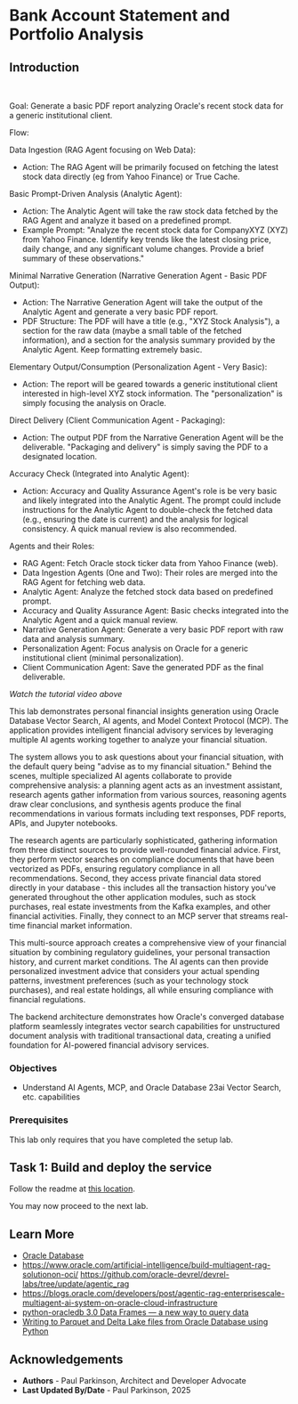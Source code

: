 # Bank Account Statement and Portfolio Analysis

## Introduction



<br />


Goal: Generate a basic PDF report analyzing Oracle's recent stock data for a generic institutional client.


Flow:

Data Ingestion (RAG Agent focusing on Web Data):
- Action: The RAG Agent will be primarily focused on fetching the latest stock data directly (eg from Yahoo Finance) or True Cache. 

Basic Prompt-Driven Analysis (Analytic Agent):
- Action: The Analytic Agent will take the raw stock data fetched by the RAG Agent and analyze it based on a predefined prompt.
- Example Prompt: "Analyze the recent stock data for CompanyXYZ (XYZ) from Yahoo Finance. Identify key trends like the latest closing price, daily change, and any significant volume changes. Provide a brief summary of these observations."

Minimal Narrative Generation (Narrative Generation Agent - Basic PDF Output):
- Action: The Narrative Generation Agent will take the output of the Analytic Agent and generate a very basic PDF report.
- PDF Structure: The PDF will have a title (e.g., "XYZ Stock Analysis"), a section for the raw data (maybe a small table of the fetched information), and a section for the analysis summary provided by the Analytic Agent. Keep formatting extremely basic.

Elementary Output/Consumption (Personalization Agent - Very Basic):
- Action: The report will be geared towards a generic institutional client interested in high-level XYZ stock information. The "personalization" is simply focusing the analysis on Oracle.

Direct Delivery (Client Communication Agent - Packaging):
- Action: The output PDF from the Narrative Generation Agent will be the deliverable. "Packaging and delivery" is simply saving the PDF to a designated location.

Accuracy Check (Integrated into Analytic Agent):
- Action: Accuracy and Quality Assurance Agent's role is be very basic and likely integrated into the Analytic Agent. The prompt could include instructions for the Analytic Agent to double-check the fetched data (e.g., ensuring the date is current) and the analysis for logical consistency. A quick manual review is also recommended.

Agents and their Roles:
- RAG Agent: Fetch Oracle stock ticker data from Yahoo Finance (web).
- Data Ingestion Agents (One and Two): Their roles are merged into the RAG Agent for fetching web data. 
- Analytic Agent: Analyze the fetched stock data based on predefined prompt.
- Accuracy and Quality Assurance Agent: Basic checks integrated into the Analytic Agent and a quick manual review.
- Narrative Generation Agent: Generate a very basic PDF report with raw data and analysis summary.
- Personalization Agent: Focus analysis on Oracle for a generic institutional client (minimal personalization).
- Client Communication Agent: Save the generated PDF as the final deliverable.


[](youtube:qHVYXagpAC0?start=933)

*Watch the tutorial video above*

This lab demonstrates personal financial insights generation using Oracle Database Vector Search, AI agents, and Model Context Protocol (MCP). The application provides intelligent financial advisory services by leveraging multiple AI agents working together to analyze your financial situation.

The system allows you to ask questions about your financial situation, with the default query being "advise as to my financial situation." Behind the scenes, multiple specialized AI agents collaborate to provide comprehensive analysis: a planning agent acts as an investment assistant, research agents gather information from various sources, reasoning agents draw clear conclusions, and synthesis agents produce the final recommendations in various formats including text responses, PDF reports, APIs, and Jupyter notebooks.

The research agents are particularly sophisticated, gathering information from three distinct sources to provide well-rounded financial advice. First, they perform vector searches on compliance documents that have been vectorized as PDFs, ensuring regulatory compliance in all recommendations. Second, they access private financial data stored directly in your database - this includes all the transaction history you've generated throughout the other application modules, such as stock purchases, real estate investments from the Kafka examples, and other financial activities. Finally, they connect to an MCP server that streams real-time financial market information.

This multi-source approach creates a comprehensive view of your financial situation by combining regulatory guidelines, your personal transaction history, and current market conditions. The AI agents can then provide personalized investment advice that considers your actual spending patterns, investment preferences (such as your technology stock purchases), and real estate holdings, all while ensuring compliance with financial regulations.

The backend architecture demonstrates how Oracle's converged database platform seamlessly integrates vector search capabilities for unstructured document analysis with traditional transactional data, creating a unified foundation for AI-powered financial advisory services.

### Objectives

-  Understand AI Agents, MCP, and Oracle Database 23ai Vector Search, etc. capabilities


### Prerequisites

This lab only requires that you have completed the setup lab.

## Task 1: Build and deploy the service

Follow the readme at [this location](https://github.com/paulparkinson/oracle-ai-for-sustainable-dev/tree/main/financial/graph-circular-payments).

You may now proceed to the next lab.

## Learn More

* [Oracle Database](https://bit.ly/mswsdatabase)
* https://www.oracle.com/artificial-intelligence/build-multiagent-rag-solutionon-oci/ https://github.com/oracle-devrel/devrel-labs/tree/update/agentic_rag
* https://blogs.oracle.com/developers/post/agentic-rag-enterprisescale-multiagent-ai-system-on-oracle-cloud-infrastructure
* [python-oracledb 3.0 Data Frames — a new way to query data](https://medium.com/oracledevs/python-oracledb-3-0-data-frames-a-new-way-to-query-data-4139418bef82)
* [Writing to Parquet and Delta Lake files from Oracle Database using Python](https://levelup.gitconnected.com/writing-to-parquet-and-delta-lake-files-from-oracle-database-using-python-5f7382bfcdc6)


## Acknowledgements
* **Authors** - Paul Parkinson, Architect and Developer Advocate
* **Last Updated By/Date** - Paul Parkinson, 2025

